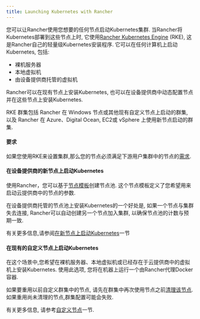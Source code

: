 ```yaml
---
title: Launching Kubernetes with Rancher
---
```


您可以让Rancher使用您想要的任何节点启动Kubernetes集群. 当Rancher将Kubernetes部署到这些节点上时, 它使用[Rancher Kubernetes Engine]({{<baseurl>}}/rke/latest/en/) (RKE), 这是Rancher自己的轻量级Kubernetes安装程序. 它可以在任何计算机上启动Kubernetes, 包括:

- 裸机服务器
- 本地虚拟机
- 由设备提供商托管的虚拟机

Rancher可以在现有节点上安装Kubernetes, 也可以在设备提供商中动态配置节点并在这些节点上安装Kubernetes.

RKE 群集包括 Rancher 在 Windows 节点或其他现有自定义节点上启动的群集, 以及 Rancher 在 Azure、Digital Ocean, EC2或 vSphere 上使用新节点启动的群集.

#### 要求

如果您使用RKE来设置集群,那么您的节点必须满足下游用户集群中的节点的[需求](/docs/cluster-provisioning/node-requirements).

#### 在设备提供商的新节点上启动Kubernetes

使用Rancher，您可以基于[节点模板](/docs/cluster-provisioning/rke-clusters/node-pools/#node-templates)创建节点池. 这个节点模板定义了您希望用来启动云提供商中的节点的参数.

在设备提供商托管的节点池上安装Kubernetes的一个好处是, 如果一个节点与集群失去连接, Rancher可以自动创建另一个节点加入集群, 以确保节点池的计数与预期一致.

有关更多信息,请参阅[在新节点上启动Kubernetes](/docs/cluster-provisioning/rke-clusters/node-pools/)一节

#### 在现有的自定义节点上启动Kubernetes

在这个场景中,您希望在裸机服务器、本地虚拟机或已经存在于云提供商中的虚拟机上安装Kubernetes. 使用此选项, 您将在机器上运行一个由Rancher代理Docker容器.

如果要重用以前自定义群集中的节点, 请先在群集中再次使用节点之前[清理该节点](/docs/admin-settings/removing-rancher/rancher-cluster-nodes/). 如果重用尚未清理的节点,群集配置可能会失败.

有关更多信息, 请参考[自定义节点](/docs/cluster-provisioning/rke-clusters/custom-nodes/)一节.
